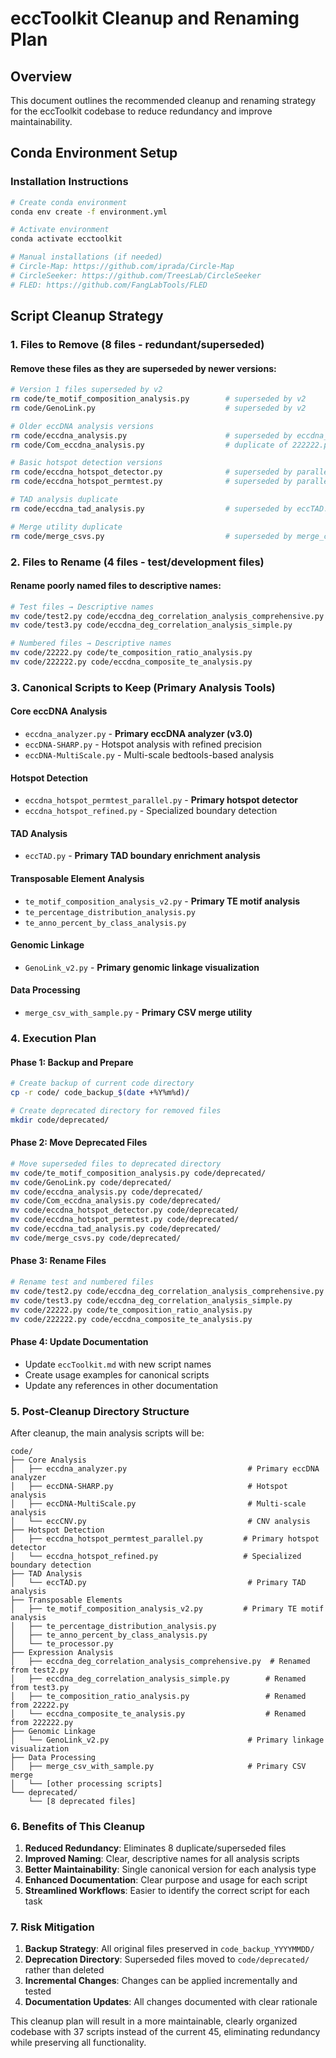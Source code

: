 # eccToolkit Cleanup and Renaming Plan

## Overview
This document outlines the recommended cleanup and renaming strategy for the eccToolkit codebase to reduce redundancy and improve maintainability.

## Conda Environment Setup

### Installation Instructions
```bash
# Create conda environment
conda env create -f environment.yml

# Activate environment
conda activate ecctoolkit

# Manual installations (if needed)
# Circle-Map: https://github.com/iprada/Circle-Map
# CircleSeeker: https://github.com/TreesLab/CircleSeeker
# FLED: https://github.com/FangLabTools/FLED
```

## Script Cleanup Strategy

### 1. Files to Remove (8 files - redundant/superseded)

#### Remove these files as they are superseded by newer versions:
```bash
# Version 1 files superseded by v2
rm code/te_motif_composition_analysis.py        # superseded by v2
rm code/GenoLink.py                             # superseded by v2

# Older eccDNA analysis versions
rm code/eccdna_analysis.py                      # superseded by eccdna_analyzer.py
rm code/Com_eccdna_analysis.py                  # duplicate of 222222.py

# Basic hotspot detection versions
rm code/eccdna_hotspot_detector.py              # superseded by parallel version
rm code/eccdna_hotspot_permtest.py              # superseded by parallel version

# TAD analysis duplicate
rm code/eccdna_tad_analysis.py                  # superseded by eccTAD.py

# Merge utility duplicate
rm code/merge_csvs.py                           # superseded by merge_csv_with_sample.py
```

### 2. Files to Rename (4 files - test/development files)

#### Rename poorly named files to descriptive names:
```bash
# Test files → Descriptive names
mv code/test2.py code/eccdna_deg_correlation_analysis_comprehensive.py
mv code/test3.py code/eccdna_deg_correlation_analysis_simple.py

# Numbered files → Descriptive names  
mv code/22222.py code/te_composition_ratio_analysis.py
mv code/222222.py code/eccdna_composite_te_analysis.py
```

### 3. Canonical Scripts to Keep (Primary Analysis Tools)

#### Core eccDNA Analysis
- `eccdna_analyzer.py` - **Primary eccDNA analyzer (v3.0)**
- `eccDNA-SHARP.py` - Hotspot analysis with refined precision
- `eccDNA-MultiScale.py` - Multi-scale bedtools-based analysis

#### Hotspot Detection
- `eccdna_hotspot_permtest_parallel.py` - **Primary hotspot detector**
- `eccdna_hotspot_refined.py` - Specialized boundary detection

#### TAD Analysis
- `eccTAD.py` - **Primary TAD boundary enrichment analysis**

#### Transposable Element Analysis
- `te_motif_composition_analysis_v2.py` - **Primary TE motif analysis**
- `te_percentage_distribution_analysis.py`
- `te_anno_percent_by_class_analysis.py`

#### Genomic Linkage
- `GenoLink_v2.py` - **Primary genomic linkage visualization**

#### Data Processing
- `merge_csv_with_sample.py` - **Primary CSV merge utility**

### 4. Execution Plan

#### Phase 1: Backup and Prepare
```bash
# Create backup of current code directory
cp -r code/ code_backup_$(date +%Y%m%d)/

# Create deprecated directory for removed files
mkdir code/deprecated/
```

#### Phase 2: Move Deprecated Files
```bash
# Move superseded files to deprecated directory
mv code/te_motif_composition_analysis.py code/deprecated/
mv code/GenoLink.py code/deprecated/
mv code/eccdna_analysis.py code/deprecated/
mv code/Com_eccdna_analysis.py code/deprecated/
mv code/eccdna_hotspot_detector.py code/deprecated/
mv code/eccdna_hotspot_permtest.py code/deprecated/
mv code/eccdna_tad_analysis.py code/deprecated/
mv code/merge_csvs.py code/deprecated/
```

#### Phase 3: Rename Files
```bash
# Rename test and numbered files
mv code/test2.py code/eccdna_deg_correlation_analysis_comprehensive.py
mv code/test3.py code/eccdna_deg_correlation_analysis_simple.py
mv code/22222.py code/te_composition_ratio_analysis.py
mv code/222222.py code/eccdna_composite_te_analysis.py
```

#### Phase 4: Update Documentation
- Update `eccToolkit.md` with new script names
- Create usage examples for canonical scripts
- Update any references in other documentation

### 5. Post-Cleanup Directory Structure

After cleanup, the main analysis scripts will be:

```
code/
├── Core Analysis
│   ├── eccdna_analyzer.py                           # Primary eccDNA analyzer
│   ├── eccDNA-SHARP.py                              # Hotspot analysis
│   ├── eccDNA-MultiScale.py                         # Multi-scale analysis
│   └── eccCNV.py                                    # CNV analysis
├── Hotspot Detection
│   ├── eccdna_hotspot_permtest_parallel.py         # Primary hotspot detector
│   └── eccdna_hotspot_refined.py                   # Specialized boundary detection
├── TAD Analysis
│   └── eccTAD.py                                    # Primary TAD analysis
├── Transposable Elements
│   ├── te_motif_composition_analysis_v2.py         # Primary TE motif analysis
│   ├── te_percentage_distribution_analysis.py
│   ├── te_anno_percent_by_class_analysis.py
│   └── te_processor.py
├── Expression Analysis
│   ├── eccdna_deg_correlation_analysis_comprehensive.py  # Renamed from test2.py
│   ├── eccdna_deg_correlation_analysis_simple.py        # Renamed from test3.py
│   ├── te_composition_ratio_analysis.py                 # Renamed from 22222.py
│   └── eccdna_composite_te_analysis.py                  # Renamed from 222222.py
├── Genomic Linkage
│   └── GenoLink_v2.py                               # Primary linkage visualization
├── Data Processing
│   ├── merge_csv_with_sample.py                     # Primary CSV merge
│   └── [other processing scripts]
└── deprecated/
    └── [8 deprecated files]
```

### 6. Benefits of This Cleanup

1. **Reduced Redundancy**: Eliminates 8 duplicate/superseded files
2. **Improved Naming**: Clear, descriptive names for all analysis scripts
3. **Better Maintainability**: Single canonical version for each analysis type
4. **Enhanced Documentation**: Clear purpose and usage for each script
5. **Streamlined Workflows**: Easier to identify the correct script for each task

### 7. Risk Mitigation

1. **Backup Strategy**: All original files preserved in `code_backup_YYYYMMDD/`
2. **Deprecation Directory**: Superseded files moved to `code/deprecated/` rather than deleted
3. **Incremental Changes**: Changes can be applied incrementally and tested
4. **Documentation Updates**: All changes documented with clear rationale

This cleanup plan will result in a more maintainable, clearly organized codebase with 37 scripts instead of the current 45, eliminating redundancy while preserving all functionality.